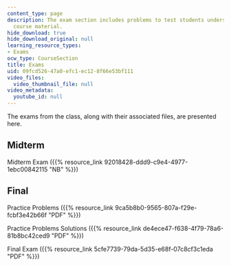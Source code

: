 ```yaml
---
content_type: page
description: The exam section includes problems to test students understanding of
  course material.
hide_download: true
hide_download_original: null
learning_resource_types:
- Exams
ocw_type: CourseSection
title: Exams
uid: 09fcd526-47a0-efc1-ec12-8f66e53bf111
video_files:
  video_thumbnail_file: null
video_metadata:
  youtube_id: null
---
```


The exams from the class, along with their associated files, are presented here.

Midterm
-------

Midterm Exam ({{% resource_link 92018428-ddd9-c9e4-4977-1ebc00842115 "NB" %}})

Final
-----

Practice Problems ({{% resource_link 9ca5b8b0-9565-807a-f29e-fcbf3e42b66f "PDF" %}})

Practice Problems Solutions ({{% resource_link de4ece47-f638-4f79-78a6-81b8bc42ced9 "PDF" %}})

Final Exam ({{% resource_link 5cfe7739-79da-5d35-e68f-07c8cf3c1eda "PDF" %}})